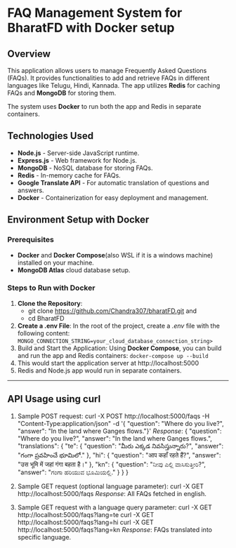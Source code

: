 # FAQ Management System for BharatFD with Docker setup

## Overview
This application allows users to manage Frequently Asked Questions (FAQs). It provides functionalities to add and retrieve FAQs in different languages like Telugu, Hindi, Kannada. The app utilizes **Redis** for caching FAQs and **MongoDB** for storing them.

The system uses **Docker** to run both the app and Redis in separate containers.

## Technologies Used
- **Node.js** - Server-side JavaScript runtime.
- **Express.js** - Web framework for Node.js.
- **MongoDB** - NoSQL database for storing FAQs.
- **Redis** - In-memory cache for FAQs.
- **Google Translate API** - For automatic translation of questions and answers.
- **Docker** - Containerization for easy deployment and management.

## Environment Setup with Docker

### Prerequisites
- **Docker** and **Docker Compose**(also WSL if it is a windows machine) installed on your machine.
- **MongoDB Atlas** cloud database setup. 

### Steps to Run with Docker
1. **Clone the Repository**:
   - git clone https://github.com/Chandra307/bharatFD.git and
   - cd BharatFD
2. **Create a .env File**: In the root of the project, create a *.env* file with the following content:
   `MONGO_CONNECTION_STRING=your_cloud_database_connection_string>`
3. Build and Start the Application: Using **Docker Compose**, you can build and run the app and Redis containers:
   `docker-compose up --build`
4. This would start the application server at http://localhost:5000
5. Redis and Node.js app would run in separate containers.
------------------------------------------------------------------------------------------------------------------
## API Usage using curl
1. Sample POST request:
   curl -X POST http://localhost:5000/faqs -H "Content-Type:application/json" -d '{ "question": "Where do you live?", "answer": "In the land where Ganges flows."}'
   *Response*: {
     "question": "Where do you live?",
     "answer": "In the land where Ganges flows.",
     "translations": {
         "te": {
             "question": "మీరు ఎక్కడ నివసిస్తున్నారు?",
             "answer": "గంగా ప్రవహించే భూమిలో."
         },
         "hi": {
             "question": "आप कहाँ रहते हैं?",
             "answer": "उस भूमि में जहां गंगा बहता है।"
         },
         "kn": {
             "question": "ನೀವು ಎಲ್ಲಿ ವಾಸಿಸುತ್ತೀರಿ?",
             "answer": "ಗಂಗಾ ಹರಿಯುವ ಭೂಮಿಯಲ್ಲಿ."
         }
     }
   }

2. Sample GET request (optional language parameter):
   curl -X GET http://localhost:5000/faqs
   *Response*: All FAQs fetched in english.
3. Sample GET request with a language query parameter:
   curl -X GET http://localhost:5000/faqs?lang=te
   curl -X GET http://localhost:5000/faqs?lang=hi
   curl -X GET http://localhost:5000/faqs?lang=kn
   *Response*: FAQs translated into specific language.
